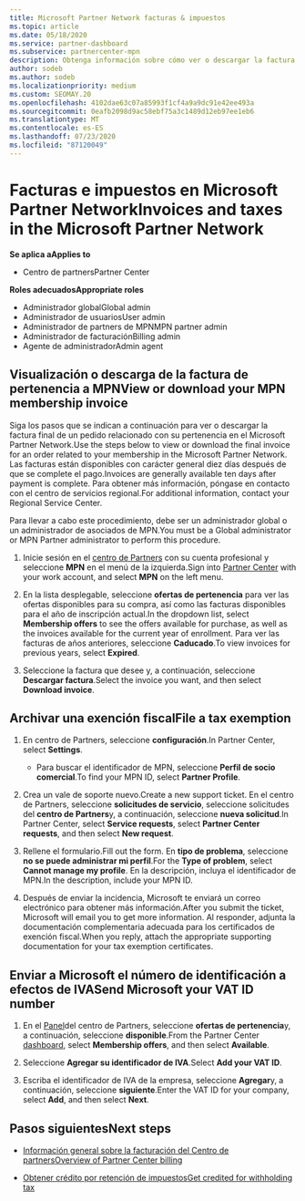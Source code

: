 ```yaml
---
title: Microsoft Partner Network facturas & impuestos
ms.topic: article
ms.date: 05/18/2020
ms.service: partner-dashboard
ms.subservice: partnercenter-mpn
description: Obtenga información sobre cómo ver o descargar la factura de pertenencia a MPN, cómo archivar la exención fiscal y cómo enviar a Microsoft el número de identificación de IVA.
author: sodeb
ms.author: sodeb
ms.localizationpriority: medium
ms.custom: SEOMAY.20
ms.openlocfilehash: 4102dae63c07a85993f1cf4a9a9dc91e42ee493a
ms.sourcegitcommit: 0eafb2098d9ac58ebf75a3c1489d12eb97ee1eb6
ms.translationtype: MT
ms.contentlocale: es-ES
ms.lasthandoff: 07/23/2020
ms.locfileid: "87120049"
---
```

# <a name="invoices-and-taxes-in-the-microsoft-partner-network"></a><span data-ttu-id="0e518-103">Facturas e impuestos en Microsoft Partner Network</span><span class="sxs-lookup"><span data-stu-id="0e518-103">Invoices and taxes in the Microsoft Partner Network</span></span>

<span data-ttu-id="0e518-104">**Se aplica a**</span><span class="sxs-lookup"><span data-stu-id="0e518-104">**Applies to**</span></span>

- <span data-ttu-id="0e518-105">Centro de partners</span><span class="sxs-lookup"><span data-stu-id="0e518-105">Partner Center</span></span>

<span data-ttu-id="0e518-106">**Roles adecuados**</span><span class="sxs-lookup"><span data-stu-id="0e518-106">**Appropriate roles**</span></span>

- <span data-ttu-id="0e518-107">Administrador global</span><span class="sxs-lookup"><span data-stu-id="0e518-107">Global admin</span></span>
- <span data-ttu-id="0e518-108">Administrador de usuarios</span><span class="sxs-lookup"><span data-stu-id="0e518-108">User admin</span></span>
- <span data-ttu-id="0e518-109">Administrador de partners de MPN</span><span class="sxs-lookup"><span data-stu-id="0e518-109">MPN partner admin</span></span>
- <span data-ttu-id="0e518-110">Administrador de facturación</span><span class="sxs-lookup"><span data-stu-id="0e518-110">Billing admin</span></span>
- <span data-ttu-id="0e518-111">Agente de administrador</span><span class="sxs-lookup"><span data-stu-id="0e518-111">Admin agent</span></span>

## <a name="view-or-download-your-mpn-membership-invoice"></a><span data-ttu-id="0e518-112">Visualización o descarga de la factura de pertenencia a MPN</span><span class="sxs-lookup"><span data-stu-id="0e518-112">View or download your MPN membership invoice</span></span>

<span data-ttu-id="0e518-113">Siga los pasos que se indican a continuación para ver o descargar la factura final de un pedido relacionado con su pertenencia en el Microsoft Partner Network.</span><span class="sxs-lookup"><span data-stu-id="0e518-113">Use the steps below to view or download the final invoice for an order related to your membership in the Microsoft Partner Network.</span></span> <span data-ttu-id="0e518-114">Las facturas están disponibles con carácter general diez días después de que se complete el pago.</span><span class="sxs-lookup"><span data-stu-id="0e518-114">Invoices are generally available ten days after payment is complete.</span></span> <span data-ttu-id="0e518-115">Para obtener más información, póngase en contacto con el centro de servicios regional.</span><span class="sxs-lookup"><span data-stu-id="0e518-115">For additional information, contact your Regional Service Center.</span></span>  

<span data-ttu-id="0e518-116">Para llevar a cabo este procedimiento, debe ser un administrador global o un administrador de asociados de MPN.</span><span class="sxs-lookup"><span data-stu-id="0e518-116">You must be a Global administrator or MPN Partner administrator to perform this procedure.</span></span> 

1.  <span data-ttu-id="0e518-117">Inicie sesión en el [centro de Partners](https://partner.microsoft.com/dashboard/home) con su cuenta profesional y seleccione **MPN** en el menú de la izquierda.</span><span class="sxs-lookup"><span data-stu-id="0e518-117">Sign into [Partner Center](https://partner.microsoft.com/dashboard/home) with your work account, and select **MPN** on the left menu.</span></span>

4.  <span data-ttu-id="0e518-118">En la lista desplegable, seleccione **ofertas de pertenencia** para ver las ofertas disponibles para su compra, así como las facturas disponibles para el año de inscripción actual.</span><span class="sxs-lookup"><span data-stu-id="0e518-118">In the dropdown list, select **Membership offers** to see the offers available for purchase, as well as the invoices available for the current year of enrollment.</span></span> <span data-ttu-id="0e518-119">Para ver las facturas de años anteriores, seleccione **Caducado**.</span><span class="sxs-lookup"><span data-stu-id="0e518-119">To view invoices for previous years, select **Expired**.</span></span>

6.  <span data-ttu-id="0e518-120">Seleccione la factura que desee y, a continuación, seleccione **Descargar factura**.</span><span class="sxs-lookup"><span data-stu-id="0e518-120">Select the invoice you want, and then select **Download invoice**.</span></span> 

## <a name="file-a-tax-exemption"></a><span data-ttu-id="0e518-121">Archivar una exención fiscal</span><span class="sxs-lookup"><span data-stu-id="0e518-121">File a tax exemption</span></span>

1.  <span data-ttu-id="0e518-122">En centro de Partners, seleccione **configuración**.</span><span class="sxs-lookup"><span data-stu-id="0e518-122">In Partner Center, select **Settings**.</span></span>
    - <span data-ttu-id="0e518-123">Para buscar el identificador de MPN, seleccione **Perfil de socio comercial**.</span><span class="sxs-lookup"><span data-stu-id="0e518-123">To find your MPN ID, select **Partner Profile**.</span></span>

2.  <span data-ttu-id="0e518-124">Crea un vale de soporte nuevo.</span><span class="sxs-lookup"><span data-stu-id="0e518-124">Create a new support ticket.</span></span> <span data-ttu-id="0e518-125">En el centro de Partners, seleccione **solicitudes de servicio**, seleccione solicitudes del **centro de Partners**y, a continuación, seleccione **nueva solicitud**.</span><span class="sxs-lookup"><span data-stu-id="0e518-125">In Partner Center, select **Service requests**, select **Partner Center requests**, and then select **New request**.</span></span>

3.  <span data-ttu-id="0e518-126">Rellene el formulario.</span><span class="sxs-lookup"><span data-stu-id="0e518-126">Fill out the form.</span></span> <span data-ttu-id="0e518-127">En **tipo de problema**, seleccione **no se puede administrar mi perfil**.</span><span class="sxs-lookup"><span data-stu-id="0e518-127">For the **Type of problem**, select **Cannot manage my profile**.</span></span> <span data-ttu-id="0e518-128">En la descripción, incluya el identificador de MPN.</span><span class="sxs-lookup"><span data-stu-id="0e518-128">In the description, include your MPN ID.</span></span>

4.  <span data-ttu-id="0e518-129">Después de enviar la incidencia, Microsoft te enviará un correo electrónico para obtener más información.</span><span class="sxs-lookup"><span data-stu-id="0e518-129">After you submit the ticket, Microsoft will email you to get more information.</span></span> <span data-ttu-id="0e518-130">Al responder, adjunta la documentación complementaria adecuada para los certificados de exención fiscal.</span><span class="sxs-lookup"><span data-stu-id="0e518-130">When you reply, attach the appropriate supporting documentation for your tax exemption certificates.</span></span>

## <a name="send-microsoft-your-vat-id-number"></a><span data-ttu-id="0e518-131">Enviar a Microsoft el número de identificación a efectos de IVA</span><span class="sxs-lookup"><span data-stu-id="0e518-131">Send Microsoft your VAT ID number</span></span>

1.  <span data-ttu-id="0e518-132">En el [Panel](https://partner.microsoft.com/dashboard/home)del centro de Partners, seleccione **ofertas de pertenencia**y, a continuación, seleccione **disponible**.</span><span class="sxs-lookup"><span data-stu-id="0e518-132">From the Partner Center [dashboard](https://partner.microsoft.com/dashboard/home), select **Membership offers**, and then select **Available**.</span></span> 

2.  <span data-ttu-id="0e518-133">Seleccione **Agregar su identificador de IVA**.</span><span class="sxs-lookup"><span data-stu-id="0e518-133">Select **Add your VAT ID**.</span></span> 

3.  <span data-ttu-id="0e518-134">Escriba el identificador de IVA de la empresa, seleccione **Agregar**y, a continuación, seleccione **siguiente**.</span><span class="sxs-lookup"><span data-stu-id="0e518-134">Enter the VAT ID for your company, select **Add**, and then select **Next**.</span></span> 

## <a name="next-steps"></a><span data-ttu-id="0e518-135">Pasos siguientes</span><span class="sxs-lookup"><span data-stu-id="0e518-135">Next steps</span></span>

- [<span data-ttu-id="0e518-136">Información general sobre la facturación del Centro de partners</span><span class="sxs-lookup"><span data-stu-id="0e518-136">Overview of Partner Center billing</span></span>](billing-basics.md)

- [<span data-ttu-id="0e518-137">Obtener crédito por retención de impuestos</span><span class="sxs-lookup"><span data-stu-id="0e518-137">Get credited for withholding tax</span></span>](withholding-tax-credit-form.md)